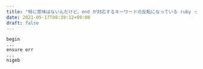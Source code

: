 ```yaml
---
title: "特に意味はないんだけど、end が対応するキーワードの反転になっている ruby っぽい言語"
date: 2021-05-17T08:39:12+09:00
draft: false
---
```


    begin
    ...
    ensure err
    ...
    nigeb